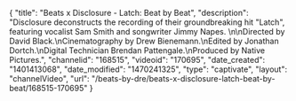 {
    "title": "Beats x Disclosure - Latch: Beat by Beat",
    "description": "Disclosure deconstructs the recording of their groundbreaking hit \"Latch\", featuring vocalist Sam Smith and songwriter Jimmy Napes. \n\nDirected by David Black.\nCinematography by Drew Bienemann.\nEdited by Jonathan Dortch.\nDigital Technician Brendan Pattengale.\nProduced by Native Pictures.",
    "channelid": "168515",
    "videoid": "170695",
    "date_created": "1401413068",
    "date_modified": "1470241325",
    "type": "captivate",
    "layout": "channelVideo",
    "url": "\/beats-by-dre\/beats-x-disclosure-latch-beat-by-beat\/168515-170695"
}